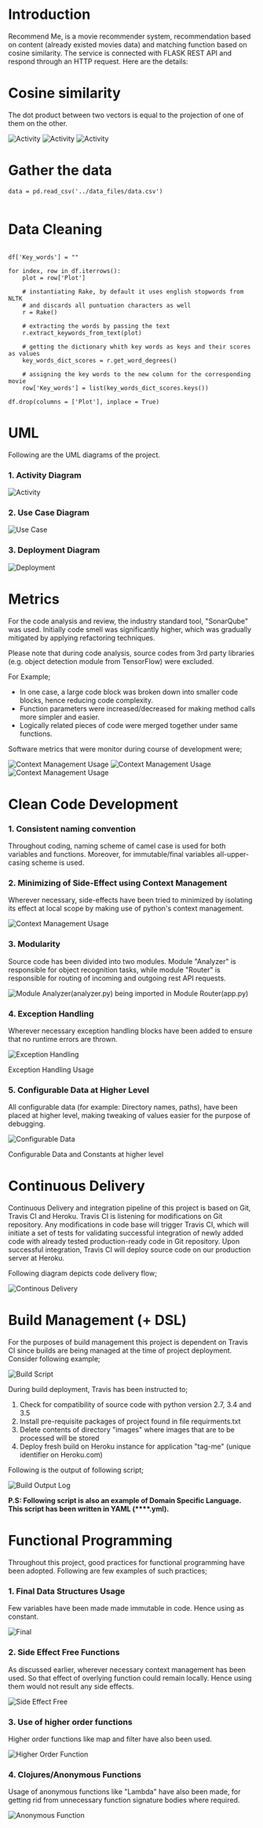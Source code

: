 # Introduction

Recommend Me, is a movie recommender system, recommendation based on content (already existed movies data) and matching function based on cosine similarity. The service is connected with FLASK REST API and respond through an HTTP request. 
Here are the details:

# Cosine similarity
The dot product between two vectors is equal to the projection of one of them on the other.

![Activity](https://github.com/Hassan-json/Recommend-Me/blob/master/images/1_kDWCM-8qopE2ekudxlOudw.png)
![Activity](https://github.com/Hassan-json/Recommend-Me/blob/master/images/1_JdXBbKlOKS9UNFpLNchfdA.png)
![Activity](https://github.com/Hassan-json/Recommend-Me/blob/master/images/1_JDlFeJM-Z3VQFprHGBTd9A.png)

# Gather the data

```
data = pd.read_csv('../data_files/data.csv')
    
```
# Data Cleaning 

```

df['Key_words'] = ""

for index, row in df.iterrows():
    plot = row['Plot']
    
    # instantiating Rake, by default it uses english stopwords from NLTK
    # and discards all puntuation characters as well
    r = Rake()

    # extracting the words by passing the text
    r.extract_keywords_from_text(plot)

    # getting the dictionary whith key words as keys and their scores as values
    key_words_dict_scores = r.get_word_degrees()
    
    # assigning the key words to the new column for the corresponding movie
    row['Key_words'] = list(key_words_dict_scores.keys())

df.drop(columns = ['Plot'], inplace = True)

```

# UML

Following are the UML diagrams of the project.

### 1. Activity Diagram
![Activity](https://github.com/Hassan-json/Recommend-Me/blob/master/images/2.PNG)

### 2. Use Case Diagram
![Use Case](https://github.com/Hassan-json/Recommend-Me/blob/master/images/1.PNG)

### 3. Deployment Diagram
![Deployment](https://github.com/Hassan-json/Recommend-Me/blob/master/images/3.PNG)

# Metrics

For the code analysis and review, the industry standard tool, &quot;SonarQube&quot; was used. Initially code smell was significantly higher, which was gradually mitigated by applying refactoring techniques.

Please note that during code analysis, source codes from 3rd party libraries (e.g. object detection module from TensorFlow) were excluded.

For Example;
- In one case, a large code block was broken down into smaller code blocks, hence reducing code complexity.
- Function parameters were increased/decreased for making method calls more simpler and easier.
- Logically related pieces of code were merged together under same functions.

Software metrics that were monitor during course of development were;

![Context Management Usage](https://github.com/Hassan-json/Recommend-Me/blob/master/images/screencapture-localhost-9000-dashboard-1581469959797.png)
![Context Management Usage](https://github.com/Hassan-json/Recommend-Me/blob/master/images/screencapture-localhost-9000-project-activity-1581470237478.png)
![Context Management Usage](https://github.com/Hassan-json/Recommend-Me/blob/master/images/screencapture-localhost-9000-component_measures-1581470180203.png)



# Clean Code Development

### 1. Consistent naming convention
Throughout coding, naming scheme of camel case is used for both variables and functions. Moreover, for immutable/final variables all-upper-casing scheme is used.

### 2. Minimizing of Side-Effect using Context Management
Wherever necessary, side-effects have been tried to minimized by isolating its effect at local scope by making use of python&#39;s context management.

![Context Management Usage](https://raw.githubusercontent.com/shahshawaiz/tag-me/master/doc/images/context-maagement.PNG)

### 3. Modularity
Source code has been divided into two modules. Module &quot;Analyzer&quot; is responsible for object recognition tasks, while module &quot;Router&quot; is responsible for routing of incoming and outgoing rest API requests.

![Module Analyzer(analyzer.py) being imported in Module Router(app.py)](https://raw.githubusercontent.com/shahshawaiz/tag-me/master/doc/images/modularity.PNG)

### 4. Exception Handling
Wherever necessary exception handling blocks have been added to ensure that no runtime errors are thrown.

![Exception Handling](https://raw.githubusercontent.com/shahshawaiz/tag-me/master/doc/images/error%20hanlding.PNG)

Exception Handling Usage

### 5. Configurable Data at Higher Level
All configurable data (for example: Directory names, paths), have been placed at higher level, making tweaking of values easier for the purpose of debugging.

![Configurable Data](https://raw.githubusercontent.com/shahshawaiz/tag-me/master/doc/images/conigurable%20at%20higher%20level.PNG)

Configurable Data and Constants at higher level

# Continuous Delivery

Continuous Delivery and integration pipeline of this project is based on Git, Travis CI and Heroku. Travis CI is listening for modifications on Git repository. Any modifications in code base will trigger Travis CI, which will initiate a set of tests for validating successful integration of newly added code with already tested production-ready code in Git repository. Upon successful integration, Travis CI will deploy source code on our production server at Heroku.

Following diagram depicts code delivery flow;

![Continous Delivery](https://raw.githubusercontent.com/shahshawaiz/tag-me/master/doc/images/deployment%20flow.PNG)

# Build Management (+ DSL)

For the purposes of build management this project is dependent on Travis CI since builds are being managed at the time of project deployment. Consider following example;

![Build Script](https://raw.githubusercontent.com/shahshawaiz/tag-me/master/doc/images/travis-build.PNG)

During build deployment, Travis has been instructed to;

1. Check for compatibility of source code with python version 2.7, 3.4 and 3.5
2. Install pre-requisite packages of project found in file requirments.txt
3. Delete contents of directory &quot;images&quot; where images that are to be processed will be stored
4. Deploy fresh build on Heroku instance for application &quot;tag-me&quot; (unique identifier on Heroku.com)

Following is the output of following script;

![Build Output Log](https://raw.githubusercontent.com/shahshawaiz/tag-me/master/doc/images/build%20script%20respose.PNG)

**P.S: Following script is also an example of Domain Specific Language. This script has been written in YAML (****.yml).**

# Functional Programming

Throughout this project, good practices for functional programming have been adopted. Following are few examples of such practices;

### 1. Final Data Structures Usage
Few variables have been made made immutable in code. Hence using as constant.

![Final](https://raw.githubusercontent.com/shahshawaiz/tag-me/master/doc/images/conigurable%20at%20higher%20level.PNG)

### 2. Side Effect Free Functions
As discussed earlier, wherever necessary context management has been used. So that effect of overlying function could remain locally. Hence using them would not result any side effects.

![Side Effect Free](https://raw.githubusercontent.com/shahshawaiz/tag-me/master/doc/images/context-maagement.PNG)

### 3. Use of higher order functions
Higher order functions like map and filter have also been used.

![Higher Order Function](https://raw.githubusercontent.com/shahshawaiz/tag-me/master/doc/images/map.PNG)

### 4. Clojures/Anonymous Functions

Usage of anonymous functions like &quot;Lambda&quot; have also been made, for getting rid from unnecessary function signature bodies where required.

![Anonymous Function](https://raw.githubusercontent.com/shahshawaiz/tag-me/master/doc/images/lambda.PNG)

